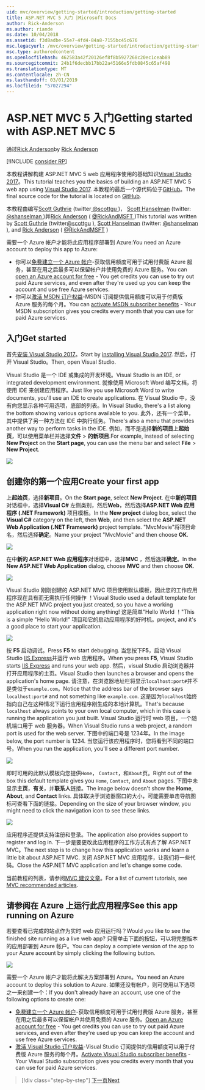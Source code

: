 ```yaml
---
uid: mvc/overview/getting-started/introduction/getting-started
title: ASP.NET MVC 5 入门 |Microsoft Docs
author: Rick-Anderson
ms.author: riande
ms.date: 10/04/2018
ms.assetid: f3d8adbe-55e7-4fd4-84a8-7155bc45c676
msc.legacyurl: /mvc/overview/getting-started/introduction/getting-started
msc.type: authoredcontent
ms.openlocfilehash: 462583a42f20126ef8f8b5927268c20ec1ceab89
ms.sourcegitcommit: 24b1f6decbb17bb22a45166e5fdb0845c65af498
ms.translationtype: MT
ms.contentlocale: zh-CN
ms.lasthandoff: 03/01/2019
ms.locfileid: "57027294"
---
```

<a name="getting-started-with-aspnet-mvc-5"></a><span data-ttu-id="e383f-102">ASP.NET MVC 5 入门</span><span class="sxs-lookup"><span data-stu-id="e383f-102">Getting started with ASP.NET MVC 5</span></span>
====================
<span data-ttu-id="e383f-103">通过[Rick Anderson]((https://twitter.com/RickAndMSFT))</span><span class="sxs-lookup"><span data-stu-id="e383f-103">by [Rick Anderson]((https://twitter.com/RickAndMSFT))</span></span>

[!INCLUDE [consider RP](../../../../includes/razor.md)]

<span data-ttu-id="e383f-104">本教程讲解构建 ASP.NET MVC 5 web 应用程序使用的基础知识[Visual Studio 2017](https://visualstudio.microsoft.com/downloads/?utm_medium=microsoft&utm_source=docs.microsoft.com&utm_campaign=button+cta&utm_content=download+vs2017)。</span><span class="sxs-lookup"><span data-stu-id="e383f-104">This tutorial teaches you the basics of building an ASP.NET MVC 5 web app using [Visual Studio 2017](https://visualstudio.microsoft.com/downloads/?utm_medium=microsoft&utm_source=docs.microsoft.com&utm_campaign=button+cta&utm_content=download+vs2017).</span></span> <span data-ttu-id="e383f-105">本教程的最后一个源代码位于[GitHub](https://github.com/aspnet/Docs/tree/master/aspnet/mvc/overview/getting-started/introduction/sample/MvcMovie/MvcMovie)。</span><span class="sxs-lookup"><span data-stu-id="e383f-105">The final source code for the tutorial is located on [GitHub](https://github.com/aspnet/Docs/tree/master/aspnet/mvc/overview/getting-started/introduction/sample/MvcMovie/MvcMovie).</span></span>

<span data-ttu-id="e383f-106">本教程由编写[Scott Guthrie](https://weblogs.asp.net/scottgu/) (twitter[ @scottgu ](https://twitter.com/scottgu) )， [Scott Hanselman](http://www.hanselman.com/blog/) (twitter: [ @shanselman ](https://twitter.com/shanselman) )并[Rick Anderson](https://twitter.com/RickAndMSFT) ( [ @RickAndMSFT ](https://twitter.com/#!/RickAndMSFT) )</span><span class="sxs-lookup"><span data-stu-id="e383f-106">This tutorial was written by [Scott Guthrie](https://weblogs.asp.net/scottgu/) (twitter[@scottgu](https://twitter.com/scottgu) ), [Scott Hanselman](http://www.hanselman.com/blog/) (twitter: [@shanselman](https://twitter.com/shanselman) ), and [Rick Anderson](https://twitter.com/RickAndMSFT) ( [@RickAndMSFT](https://twitter.com/#!/RickAndMSFT) )</span></span>

<span data-ttu-id="e383f-107">需要一个 Azure 帐户才能将此应用程序部署到 Azure:</span><span class="sxs-lookup"><span data-stu-id="e383f-107">You need an Azure account to deploy this app to Azure:</span></span>

- <span data-ttu-id="e383f-108">你可以[免费建立一个 Azure 帐户](https://azure.microsoft.com/pricing/free-trial/?WT.mc_id=A443DD604)-获取信用额度可用于试用付费版 Azure 服务，甚至在用之后最多可以保留帐户并使用免费的 Azure 服务。</span><span class="sxs-lookup"><span data-stu-id="e383f-108">You can [open an Azure account for free](https://azure.microsoft.com/pricing/free-trial/?WT.mc_id=A443DD604) - You get credits you can use to try out paid Azure services, and even after they're used up you can keep the account and use free Azure services.</span></span>
- <span data-ttu-id="e383f-109">你可以[激活 MSDN 订户权益](https://azure.microsoft.com/pricing/member-offers/msdn-benefits-details/?WT.mc_id=A443DD604)-MSDN 订阅提供信用额度可以用于付费版 Azure 服务的每个月。</span><span class="sxs-lookup"><span data-stu-id="e383f-109">You can [activate MSDN subscriber benefits](https://azure.microsoft.com/pricing/member-offers/msdn-benefits-details/?WT.mc_id=A443DD604) - Your MSDN subscription gives you credits every month that you can use for paid Azure services.</span></span>

## <a name="get-started"></a><span data-ttu-id="e383f-110">入门</span><span class="sxs-lookup"><span data-stu-id="e383f-110">Get started</span></span>

<span data-ttu-id="e383f-111">首先[安装 Visual Studio 2017](https://visualstudio.microsoft.com/downloads/?utm_medium=microsoft&utm_source=docs.microsoft.com&utm_campaign=button+cta&utm_content=download+vs2017)。</span><span class="sxs-lookup"><span data-stu-id="e383f-111">Start by [installing Visual Studio 2017](https://visualstudio.microsoft.com/downloads/?utm_medium=microsoft&utm_source=docs.microsoft.com&utm_campaign=button+cta&utm_content=download+vs2017).</span></span> <span data-ttu-id="e383f-112">然后，打开 Visual Studio。</span><span class="sxs-lookup"><span data-stu-id="e383f-112">Then, open Visual Studio.</span></span>

<span data-ttu-id="e383f-113">Visual Studio 是一个 IDE 或集成的开发环境。</span><span class="sxs-lookup"><span data-stu-id="e383f-113">Visual Studio is an IDE, or integrated development environment.</span></span> <span data-ttu-id="e383f-114">就像使用 Microsoft Word 编写文档，将使用 IDE 来创建应用程序。</span><span class="sxs-lookup"><span data-stu-id="e383f-114">Just like you use Microsoft Word to write documents, you'll use an IDE to create applications.</span></span> <span data-ttu-id="e383f-115">在 Visual Studio 中，没有向您显示各种可用选项，底部的列表。</span><span class="sxs-lookup"><span data-stu-id="e383f-115">In Visual Studio, there's a list along the bottom showing various options available to you.</span></span> <span data-ttu-id="e383f-116">此外，还有一个菜单，其中提供了另一种方法在 IDE 中执行任务。</span><span class="sxs-lookup"><span data-stu-id="e383f-116">There's also a menu that provides another way to perform tasks in the IDE.</span></span> <span data-ttu-id="e383f-117">例如，而不是选择**新的项目**上**起始页**，可以使用菜单栏并选择**文件** > **的新项目**.</span><span class="sxs-lookup"><span data-stu-id="e383f-117">For example, instead of selecting **New Project** on the **Start page**, you can use the menu bar and select **File** > **New Project**.</span></span>

![](getting-started/_static/image1.png)

## <a name="create-your-first-app"></a><span data-ttu-id="e383f-118">创建你的第一个应用</span><span class="sxs-lookup"><span data-stu-id="e383f-118">Create your first app</span></span>

<span data-ttu-id="e383f-119">上**起始页**，选择**新项目**。</span><span class="sxs-lookup"><span data-stu-id="e383f-119">On the **Start page**, select **New Project**.</span></span> <span data-ttu-id="e383f-120">在中**新的项目**对话框中，选择**Visual C#** 左侧类别，然后**Web**，然后选择**ASP.NET Web 应用程序 (.NET Framework)** 项目模板。</span><span class="sxs-lookup"><span data-stu-id="e383f-120">In the **New project** dialog box, select the **Visual C#** category on the left, then **Web**, and then select the **ASP.NET Web Application (.NET Framework)** project template.</span></span> <span data-ttu-id="e383f-121">"MvcMovie"将项目命名，然后选择**确定**。</span><span class="sxs-lookup"><span data-stu-id="e383f-121">Name your project "MvcMovie" and then choose **OK**.</span></span>

![](getting-started/_static/image2.png)

<span data-ttu-id="e383f-122">在中**新的 ASP.NET Web 应用程序**对话框中，选择**MVC** ，然后选择**确定**。</span><span class="sxs-lookup"><span data-stu-id="e383f-122">In the **New ASP.NET Web Application** dialog, choose **MVC** and then choose **OK**.</span></span>

![](getting-started/_static/image3.png)

<span data-ttu-id="e383f-123">Visual Studio 刚刚创建的 ASP.NET MVC 项目使用默认模板，因此您的工作应用程序现在具有而无需执行任何操作 ！</span><span class="sxs-lookup"><span data-stu-id="e383f-123">Visual Studio used a default template for the ASP.NET MVC project you just created, so you have a working application right now without doing anything!</span></span> <span data-ttu-id="e383f-124">这是简单"Hello World ！"</span><span class="sxs-lookup"><span data-stu-id="e383f-124">This is a simple "Hello World!"</span></span> <span data-ttu-id="e383f-125">项目和它的启动应用程序的好时机。</span><span class="sxs-lookup"><span data-stu-id="e383f-125">project, and it's a good place to start your application.</span></span>

![](getting-started/_static/image4.png)

<span data-ttu-id="e383f-126">按 **F5** 启动调试。</span><span class="sxs-lookup"><span data-stu-id="e383f-126">Press **F5** to start debugging.</span></span> <span data-ttu-id="e383f-127">当您按下**F5**，启动 Visual Studio [IIS Express](/iis/extensions/introduction-to-iis-express/iis-express-overview)并运行 web 应用程序。</span><span class="sxs-lookup"><span data-stu-id="e383f-127">When you press **F5**, Visual Studio starts [IIS Express](/iis/extensions/introduction-to-iis-express/iis-express-overview) and runs your web app.</span></span> <span data-ttu-id="e383f-128">然后，visual Studio 启动浏览器并打开应用程序的主页。</span><span class="sxs-lookup"><span data-stu-id="e383f-128">Visual Studio then launches a browser and opens the application's home page.</span></span> <span data-ttu-id="e383f-129">请注意，在浏览器地址栏将显示`localhost:port#`并不是类似于`example.com`。</span><span class="sxs-lookup"><span data-stu-id="e383f-129">Notice that the address bar of the browser says `localhost:port#` and not something like `example.com`.</span></span> <span data-ttu-id="e383f-130">这是因为`localhost`始终指向自己在这种情况下运行应用程序刚生成的本地计算机。</span><span class="sxs-lookup"><span data-stu-id="e383f-130">That's because `localhost` always points to your own local computer, which in this case is running the application you just built.</span></span> <span data-ttu-id="e383f-131">Visual Studio 运行时 web 项目，一个随机端口用于 web 服务器。</span><span class="sxs-lookup"><span data-stu-id="e383f-131">When Visual Studio runs a web project, a random port is used for the web server.</span></span> <span data-ttu-id="e383f-132">下图中的端口号是 1234年。</span><span class="sxs-lookup"><span data-stu-id="e383f-132">In the image below, the port number is 1234.</span></span> <span data-ttu-id="e383f-133">当您运行该应用程序时，您将看到不同的端口号。</span><span class="sxs-lookup"><span data-stu-id="e383f-133">When you run the application, you'll see a different port number.</span></span>

![](getting-started/_static/image5.png)

<span data-ttu-id="e383f-134">即时可用的此默认模板向您提供`Home`， `Contact`，和`About`页。</span><span class="sxs-lookup"><span data-stu-id="e383f-134">Right out of the box this default template gives you `Home`, `Contact`, and `About` pages.</span></span> <span data-ttu-id="e383f-135">下图中未显示**主页**，**有关**，并**联系人**链接。</span><span class="sxs-lookup"><span data-stu-id="e383f-135">The image below doesn't show the **Home**, **About**, and **Contact** links.</span></span> <span data-ttu-id="e383f-136">具体取决于浏览器窗口的大小，可能需要单击导航图标可查看下面的链接。</span><span class="sxs-lookup"><span data-stu-id="e383f-136">Depending on the size of your browser window, you might need to click the navigation icon to see these links.</span></span>

![](getting-started/_static/image6.png)

<span data-ttu-id="e383f-137">应用程序还提供支持注册和登录。</span><span class="sxs-lookup"><span data-stu-id="e383f-137">The application also provides support to register and log in.</span></span> <span data-ttu-id="e383f-138">下一步是要更改此应用程序的工作方式有点了解 ASP.NET MVC。</span><span class="sxs-lookup"><span data-stu-id="e383f-138">The next step is to change how this application works and learn a little bit about ASP.NET MVC.</span></span> <span data-ttu-id="e383f-139">关闭 ASP.NET MVC 应用程序，让我们将一些代码。</span><span class="sxs-lookup"><span data-stu-id="e383f-139">Close the ASP.NET MVC application and let's change some code.</span></span>

<span data-ttu-id="e383f-140">当前教程的列表，请参阅[MVC 建议文章](../mvc-learning-sequence.md)。</span><span class="sxs-lookup"><span data-stu-id="e383f-140">For a list of current tutorials, see [MVC recommended articles](../mvc-learning-sequence.md).</span></span>

## <a name="see-this-app-running-on-azure"></a><span data-ttu-id="e383f-141">请参阅在 Azure 上运行此应用程序</span><span class="sxs-lookup"><span data-stu-id="e383f-141">See this app running on Azure</span></span>

<span data-ttu-id="e383f-142">若要查看已完成的站点作为实时 web 应用运行吗？</span><span class="sxs-lookup"><span data-stu-id="e383f-142">Would you like to see the finished site running as a live web app?</span></span> <span data-ttu-id="e383f-143">只需单击下面的按钮，可以将完整版本的应用部署到 Azure 帐户。</span><span class="sxs-lookup"><span data-stu-id="e383f-143">You can deploy a complete version of the app to your Azure account by simply clicking the following button.</span></span>

[![](https://azuredeploy.net/deploybutton.png)](https://azuredeploy.net/?repository=https://github.com/aspnet/Docs/tree/master/aspnet/mvc/overview/getting-started/introduction/sample/MvcMovie&amp;WT.mc_id=deploy_azure_aspnet)

<span data-ttu-id="e383f-144">需要一个 Azure 帐户才能将此解决方案部署到 Azure。</span><span class="sxs-lookup"><span data-stu-id="e383f-144">You need an Azure account to deploy this solution to Azure.</span></span> <span data-ttu-id="e383f-145">如果还没有帐户，则可使用以下选项之一来创建一个：</span><span class="sxs-lookup"><span data-stu-id="e383f-145">If you don't already have an account, use one of the following options to create one:</span></span>

- <span data-ttu-id="e383f-146">[免费建立一个 Azure 帐户](https://azure.microsoft.com/pricing/free-trial/?WT.mc_id=A443DD604)-获取信用额度可用于试用付费版 Azure 服务，甚至在用之后最多可以保留帐户并使用免费的 Azure 服务。</span><span class="sxs-lookup"><span data-stu-id="e383f-146">[Open an Azure account for free](https://azure.microsoft.com/pricing/free-trial/?WT.mc_id=A443DD604) - You get credits you can use to try out paid Azure services, and even after they're used up you can keep the account and use free Azure services.</span></span>
- <span data-ttu-id="e383f-147">[激活 Visual Studio 订户权益](https://azure.microsoft.com/pricing/member-offers/credit-for-visual-studio-subscribers)-Visual Studio 订阅提供的信用额度可以用于付费版 Azure 服务的每个月。</span><span class="sxs-lookup"><span data-stu-id="e383f-147">[Activate Visual Studio subscriber benefits](https://azure.microsoft.com/pricing/member-offers/credit-for-visual-studio-subscribers) - Your Visual Studio subscription gives you credits every month that you can use for paid Azure services.</span></span>

> [!div class="step-by-step"]
> [<span data-ttu-id="e383f-148">下一页</span><span class="sxs-lookup"><span data-stu-id="e383f-148">Next</span></span>](adding-a-controller.md)

